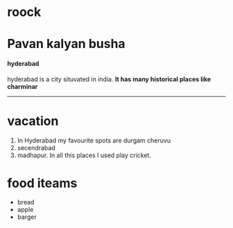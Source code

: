 # roock

# Pavan kalyan busha

#### hyderabad

hyderabad is a city situvated in india. **It has many historical places like charminar**


---

# vacation

1. In Hyderabad my favourite spots are durgam cheruvu
2. secendrabad
3. madhapur. In all this places I used play cricket.

# food iteams
 
* bread
* apple
* barger
 



